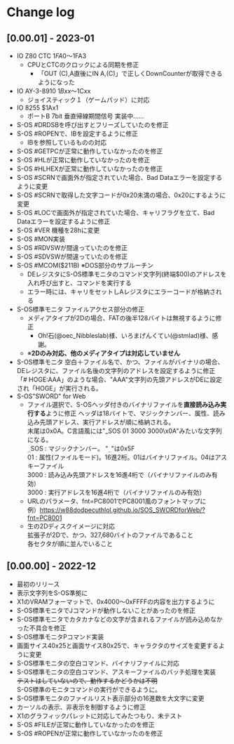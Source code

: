 # Change log

## [0.00.01] - 2023-01
- IO Z80 CTC $1FA0～$1FA3
  - CPUとCTCのクロックによる同期を修正
    - 「OUT (C),A直後にIN A,(C)」で正しくDownCounterが取得できるようになった
- IO AY-3-8910 $1Bxx～$1Cxx
  - ジョイスティック１（ゲームパッド）に対応
- IO 8255 $1Ax1
  - ポートB 7bit 垂直帰線期間信号 実装中……
- S-OS #DRDSBを呼び出すとフリーズしていたのを修正
- S-OS #ROPENで、IBを設定するように修正
  - IBを参照しているものの対応
- S-OS #GETPCが正常に動作していなかったのを修正
- S-OS #HLが正常に動作していなかったのを修正
- S-OS #HLHEXが正常に動作していなかったのを修正
- S-OS #SCRNで画面外が指定されていた場合、Bad Dataエラーを設定するように変更
- S-OS #SCRNで取得した文字コードが0x20未満の場合、0x20にするように変更
- S-OS #LOCで画面外が指定されていた場合、キャリフラグを立て、Bad Dataエラーを設定するように修正
- S-OS #VER 機種を28hに変更
- S-OS #MON実装
- S-OS #RDVSWが間違っていたのを修正
- S-OS #SDVSWが間違っていたのを修正
- S-OS #MCOM($211B) ※DOS部分のサブルーチン
  - DEレジスタにS-OS標準モニタのコマンド文字列(終端$00)のアドレスを入れ呼び出すと、コマンドを実行する
  - エラー時には、キャリをセットしAレジスタにエラーコードが格納される
- S-OS標準モニタ ファイルアクセス部分の修正
  - メディアタイプが2Dの場合、FATの後半128バイトは無視するように修正
    - Oh!石(@oec_Nibbleslab)様、いろまげんくてい(@stmlad)様、感謝。
  - ※**2Dのみ対応、他のメディアタイプは対応していません**
- S-OS標準モニタ 空白＋ファイル名で、かつ、ファイルがバイナリの場合、  
  DEレジスタに、ファイル名後の文字列のアドレスを設定するように修正  
  「#  HOGE:AAA」のような場合、"AAA"文字列の先頭アドレスがDEに設定され「HOGE」が実行される。
- S-OS"SWORD" for Web
  - ファイル選択で、S-OSヘッダ付きのバイナリファイルを**直接読み込み実行する**ように修正
    ヘッダは18バイトで、マジックナンバー、属性、読み込み先頭アドレス、実行アドレスが順に格納される。  
    末尾は0x0A。C言語風には"_SOS 01 3000 3000\x0A"みたいな文字列になる。  
    ``_``SOS : マジックナンバー。  "``_``"は0x5F  
    01 : 属性(ファイルモード)。16進2桁。01はバイナリファイル。04はアスキーファイル  
    3000 : 読み込み先頭アドレスを16進4桁で（バイナリファイルのみ有効）  
    3000 : 実行アドレスを16進4桁で（バイナリファイルのみ有効）
  - URLのパラメータ、fnt=PC8001でPC8001風のフォントマップに  
    例）https://w88dodpecuthlol.github.io/SOS_SWORDforWeb/?fnt=PC8001
  - 生の2Dディスクイメージに対応  
    拡張子が2Dで、かつ、327,680バイトのファイルであること  
    各セクタが順に並んでいること

## [0.00.00] - 2022-12
- 最初のリリース
- 表示文字列をS-OS準拠に
- X1のVRAMフォーマットで、0x4000～0xFFFFの内容を出力するように
- S-OS標準モニタでJコマンドが動作しないことがあったのを修正
- S-OS標準モニタでカタカナなどの文字が含まれるファイルが読み込めなかった不具合を修正
- S-OS標準モニタPコマンド実装
- 画面サイス40x25と画面サイス80x25で、キャラクタのサイズを変更するように変更
- S-OS標準モニタの空白コマンド、バイナリファイルに対応
- S-OS標準モニタの空白コマンド、アスキーファイルのバッチ処理を実装  
  ~~テストはしていないので、動作するかどうかは不明~~  
  S-OS標準のモニタコマンドの実行ができるように。  
- S-OS標準モニタのファイルリスト表示部分の16進数を大文字に変更
- カーソルの表示、非表示を制御するように修正
- X1のグラフィックパレットに対応してみたつもり、未テスト
- S-OS #FILEが正常に動作していなかったのを修正
- S-OS #ROPENが正常に動作していなかったのを修正
